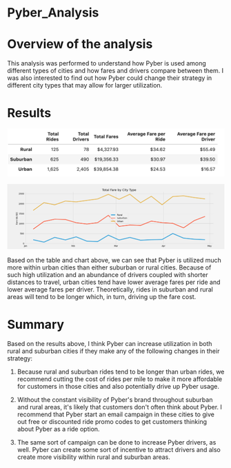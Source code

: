 # Pyber_Analysis
# Overview of the analysis 
This analysis was performed to understand how Pyber is used among different types of cities and how fares and drivers compare between them.  I was also interested to find out how Pyber could change their strategy in different city types that may allow for larger utilization.

# Results 
![Pyber Summary](analysis/Pyber_Summary.png)

![Pyber Fare Summary](analysis/Pyber_fare_summary.png)

Based on the table and chart above, we can see that Pyber is utilized much more within urban cities than either suburban or rural cities.  Because of such high utilization and an abundance of drivers coupled with shorter distances to travel, urban cities tend have lower average fares per ride and lower average fares per driver.  Theoretically, rides in suburban and rural areas will tend to be longer which, in turn, driving up the fare cost.


# Summary
Based on the results above, I think Pyber can increase utilization in both rural and suburban cities if they make any of the following changes in their strategy:

1. Because rural and suburban rides tend to be longer than urban rides, we recommend cutting the cost of rides per mile to make it more affordable for customers in those cities and also potentially drive up Pyber usage.

2. Without the constant visibility of Pyber's brand throughout suburban and rural areas, it's likely that customers don't often think about Pyber. I recommend that Pyber start an email campaign in these cities to give out free or discounted ride promo codes to get customers thinking about Pyber as a ride option.

3. The same sort of campaign can be done to increase Pyber drivers, as well.  Pyber can create some sort of incentive to attract drivers and also create more visibility within rural and suburban areas.
